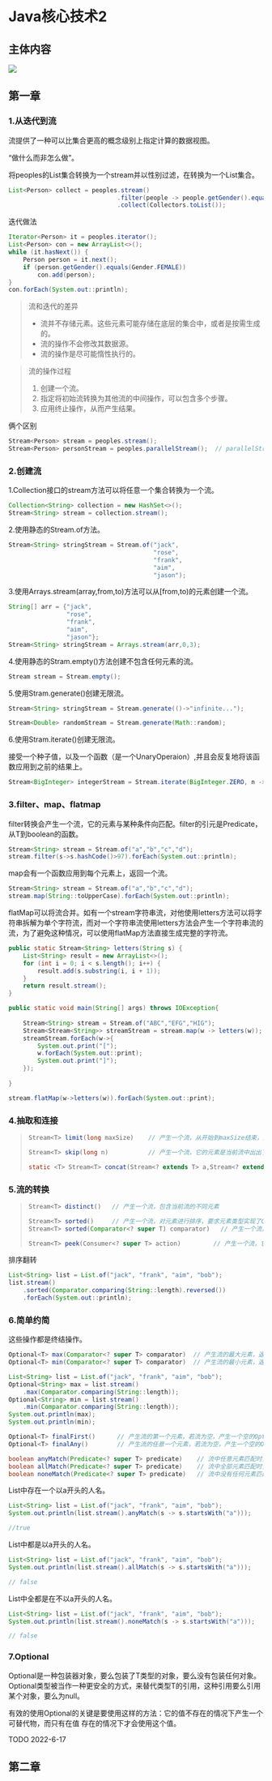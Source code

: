# Java核心技术2

## 主体内容

![](..\java\img\目录结构2.png)

## 第一章

### 1.从迭代到流

流提供了一种可以比集合更高的概念级别上指定计算的数据视图。

“做什么而非怎么做”。

将peoples的List集合转换为一个stream并以性别过滤，在转换为一个List集合。

```java
List<Person> collect = peoples.stream()
    						  .filter(people -> people.getGender().equals(Gender.FEMALE))
                              .collect(Collectors.toList());
```

迭代做法

```java
Iterator<Person> it = peoples.iterator();
List<Person> con = new ArrayList<>();
while (it.hasNext()) {
    Person person = it.next();
    if (person.getGender().equals(Gender.FEMALE))
        con.add(person);
}
con.forEach(System.out::println);
```

> 流和迭代的差异
>
> * 流并不存储元素。这些元素可能存储在底层的集合中，或者是按需生成的。
> * 流的操作不会修改其数据源。
> * 流的操作是尽可能惰性执行的。

> 流的操作过程
>
> 1. 创建一个流。
> 2. 指定将初始流转换为其他流的中间操作，可以包含多个步骤。
> 3. 应用终止操作，从而产生结果。

俩个区别

```java
Stream<Person> stream = peoples.stream();
Stream<Person> personStream = peoples.parallelStream();  // parallelStream可以让流库以并行的方式执行过滤和计算
```

### 2.创建流

1.Collection接口的stream方法可以将任意一个集合转换为一个流。

```java
Collection<String> collection = new HashSet<>();
Stream<String> stream = collection.stream();
```

2.使用静态的Stream.of方法。

```java
Stream<String> stringStream = Stream.of("jack",
                                        "rose",
                                        "frank",
                                        "aim",
                                        "jason");
```

3.使用Arrays.stream(array,from,to)方法可以从[from,to)的元素创建一个流。

```java
String[] arr = {"jack",
                "rose",
                "frank",
                "aim",
                "jason"};
Stream<String> stringStream = Arrays.stream(arr,0,3);
```

4.使用静态的Stram.empty()方法创建不包含任何元素的流。

```java
Stream stream = Stream.empty();
```

5.使用Stram.generate()创建无限流。

```java
Stream<String> stringStream = Stream.generate(()->"infinite...");
```

```java
Stream<Double> randomStream = Stream.generate(Math::random);
```

6.使用Stram.iterate()创建无限流。

接受一个种子值，以及一个函数（是一个UnaryOperaion<T>）,并且会反复地将该函数应用到之前的结果上。

```java
Stream<BigInteger> integerStream = Stream.iterate(BigInteger.ZERO, n -> n.add(BigInteger.TEN));
```

### 3.filter、map、flatmap

filter转换会产生一个流，它的元素与某种条件向匹配。filter的引元是Predicate<T>，从T到boolean的函数。

```java
Stream<String> stream = Stream.of("a","b","c","d");
stream.filter(s->s.hashCode()>97).forEach(System.out::println);
```

map会有一个函数应用到每个元素上，返回一个流。

```java
Stream<String> stream = Stream.of("a","b","c","d");
stream.map(String::toUpperCase).forEach(System.out::println);
```

flatMap可以将流合并。如有一个stream字符串流，对他使用letters方法可以将字符串拆解为单个字符流，而对一个字符串流使用letters方法会产生一个字符串流的流，为了避免这种情况，可以使用flatMap方法直接生成完整的字符流。

```java
public static Stream<String> letters(String s) {
    List<String> result = new ArrayList<>();
    for (int i = 0; i < s.length(); i++) {
        result.add(s.substring(i, i + 1));
    }
    return result.stream();
}

public static void main(String[] args) throws IOException{
    
    Stream<String> stream = Stream.of("ABC","EFG","HIG");
    Stream<Stream<String>> streamStream = stream.map(w -> letters(w));
    streamStream.forEach(w->{
        System.out.print("[");
        w.forEach(System.out::print);
        System.out.print("]");
    });
    
}
```

```java
stream.flatMap(w->letters(w)).forEach(System.out::print);
```

### 4.抽取和连接

>```java
>Stream<T> limit(long maxSize)    // 产生一个流，从开始到maxSize结束，如果maxSize大于流内元素的长度，则返回全部元素组成的流
>```
>
>```java
>Stream<T> skip(long n)           // 产生一个流，它的元素是当前流中出出了前n个元素之外的所有元素
>```
>
>```java
>static <T> Stream<T> concat(Stream<? extends T> a,Stream<? extends T> b)  // 产生一个流，它的元素是a的元素后跟b的元素 
>```

### 5.流的转换

>```java
>Stream<T> distinct()   // 产生一个流，包含当前流的不同元素
>```
>
>```java
>Stream<T> sorted()     // 产生一个流，对元素进行排序，要求元素类型实现了Comparable接口
>Stream<T> sorted(Comparator<? super T) comparator)   // 产生一个流，按比较器的方式排序
>```
>
>```java
>Stream<T> peek(Consumer<? super T> action)         // 产生一个流，它与当前流中的元素相同，在获取其中每个元素时，会将其传递给action
>```

排序翻转

```java
List<String> list = List.of("jack", "frank", "aim", "bob");
list.stream()
    .sorted(Comparator.comparing(String::length).reversed())
    .forEach(System.out::println);
```

### 6.简单约简

这些操作都是终结操作。

```java
Optional<T> max(Comparator<? super T> comparator)  // 产生流的最大元素，返回Optional包装随想对象，若流为空，产生一个空的Optional对象
Optional<T> min(Comparator<? super T> comparator)  // 产生流的最小元素，返回Optional包装随想对象，若流为空，产生一个空的Optional对象
```

```java
List<String> list = List.of("jack", "frank", "aim", "bob");
Optional<String> max = list.stream()
    .max(Comparator.comparing(String::length));
Optional<String> min = list.stream()
    .min(Comparator.comparing(String::length));
System.out.println(max);
System.out.println(min);
```

```java
Optional<T> finalFirst()      // 产生流的第一个元素，若流为空，产生一个空的Optional对象
Optional<T> finalAny()        // 产生流的任意一个元素，若流为空，产生一个空的Optional对象
```

```java
boolean anyMatch(Predicate<? super T> predicate)    // 流中任意元素匹配时，返回true
boolean allMatch(Predicate<? super T> predicate)    // 流中全部元素匹配时，返回true
boolean noneMatch(Predicate<? super T> predicate)   // 流中没有任何元素匹配时，返回true
```

List中存在一个以a开头的人名。

```java
List<String> list = List.of("jack", "frank", "aim", "bob");
System.out.println(list.stream().anyMatch(s -> s.startsWith("a")));

//true
```

List中都是以a开头的人名。

```java
List<String> list = List.of("jack", "frank", "aim", "bob");
System.out.println(list.stream().allMatch(s -> s.startsWith("a")));

// false
```

List中全都是在不以a开头的人名。

```java
List<String> list = List.of("jack", "frank", "aim", "bob");
System.out.println(list.stream().noneMatch(s -> s.startsWith("a")));

// false
```

### 7.Optional

Optional是一种包装器对象，要么包装了T类型的对象，要么没有包装任何对象。Optional<T>类型被当作一种更安全的方式，来替代类型T的引用，这种引用要么引用某个对象，要么为null。

有效的使用Optional的关键是要使用这样的方法：它的值不存在的情况下产生一个可替代物，而只有在值 存在的情况下才会使用这个值。

TODO    2022-6-17

## 第二章



